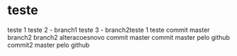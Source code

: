 # teste
teste 1
teste 2 - branch1
teste 3 - branch2teste 1
teste commit master
branch2
branch2 alteracoesnovo commit master
commit master pelo github
commit2 master pelo github
